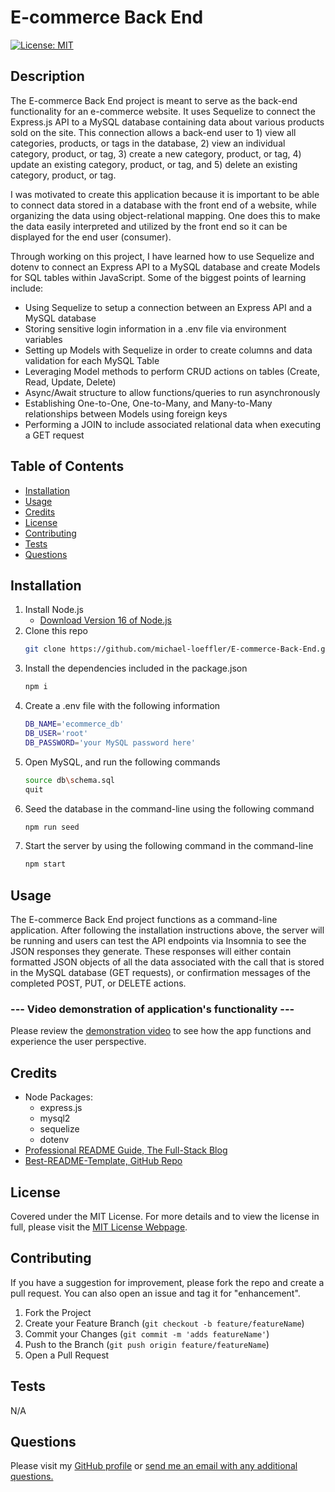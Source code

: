 # E-commerce Back End

[![License: MIT](https://img.shields.io/badge/License-MIT-yellow.svg)](https://opensource.org/licenses/MIT)

## Description
    
The E-commerce Back End project is meant to serve as the back-end functionality for an e-commerce website. It uses Sequelize to connect the Express.js API to a MySQL database containing data about various products sold on the site. This connection allows a back-end user to 1) view all categories, products, or tags in the database, 2) view an individual category, product, or tag, 3) create a new category, product, or tag, 4) update an existing category, product, or tag, and 5) delete an existing category, product, or tag.

I was motivated to create this application because it is important to be able to connect data stored in a database with the front end of a website, while organizing the data using object-relational mapping. One does this to make the data easily interpreted and utilized by the front end so it can be displayed for the end user (consumer).

Through working on this project, I have learned how to use Sequelize and dotenv to connect an Express API to a MySQL database and create Models for SQL tables within JavaScript. Some of the biggest points of learning include:

* Using Sequelize to setup a connection between an Express API and a MySQL database
* Storing sensitive login information in a .env file via environment variables
* Setting up Models with Sequelize in order to create columns and data validation for each MySQL Table
* Leveraging Model methods to perform CRUD actions on tables (Create, Read, Update, Delete)
* Async/Await structure to allow functions/queries to run asynchronously
* Establishing One-to-One, One-to-Many, and Many-to-Many relationships between Models using foreign keys
* Performing a JOIN to include associated relational data when executing a GET request

## Table of Contents
        
- [Installation](#installation)
- [Usage](#usage)
- [Credits](#credits)
- [License](#license)
- [Contributing](#contributing)
- [Tests](#tests)
- [Questions](#questions)
 
## Installation
            
1. Install Node.js
    - [Download Version 16 of Node.js](https://nodejs.org/download/release/v16.18.0/node-v16.18.0-x64.msi)
2. Clone this repo
   ```sh
   git clone https://github.com/michael-loeffler/E-commerce-Back-End.git
   ```
3. Install the dependencies included in the package.json
   ```sh
   npm i
   ```
4. Create a .env file with the following information
   ```sh
   DB_NAME='ecommerce_db'
   DB_USER='root'
   DB_PASSWORD='your MySQL password here'
   ```
5. Open MySQL, and run the following commands 
   ```sh
   source db\schema.sql
   quit
   ```
6. Seed the database in the command-line using the following command
   ```sh
   npm run seed
   ```
7. Start the server by using the following command in the command-line
   ```sh
   npm start
   ```
    
## Usage
    
The E-commerce Back End project functions as a command-line application. After following the installation instructions above, the server will be running and users can test the API endpoints via Insomnia to see the JSON responses they generate. These responses will either contain formatted JSON objects of all the data associated with the call that is stored in the MySQL database (GET requests), or confirmation messages of the completed POST, PUT, or DELETE actions. 

### --- Video demonstration of application's functionality ---

Please review the [demonstration video](https://drive.google.com/file/d/1s9C0J5U4Zaa1ejMTVhTg4p7wSvJ-G_zW/view) to see how the app functions and experience the user perspective.
    
## Credits

- Node Packages:
    - express.js
    - mysql2
    - sequelize
    - dotenv
- [Professional README Guide, The Full-Stack Blog](https://coding-boot-camp.github.io/full-stack/github/professional-readme-guide)
- [Best-README-Template, GitHub Repo](https://github.com/othneildrew/Best-README-Template/blob/master/BLANK_README.md)

## License
    
Covered under the MIT License. For more details and to view the license in full, please visit the [MIT License Webpage](https://choosealicense.com/licenses/mit/).

## Contributing
    
If you have a suggestion for improvement, please fork the repo and create a pull request. You can also open an issue and tag it for "enhancement".
1. Fork the Project
2. Create your Feature Branch (`git checkout -b feature/featureName`)
3. Commit your Changes (`git commit -m 'adds featureName'`)
4. Push to the Branch (`git push origin feature/featureName`)
5. Open a Pull Request
    
## Tests

N/A

## Questions

Please visit my [GitHub profile](https://github.com/michael-loeffler) or [send me an email with any additional questions.](mailto:michaelloeffler23@gmail.com)